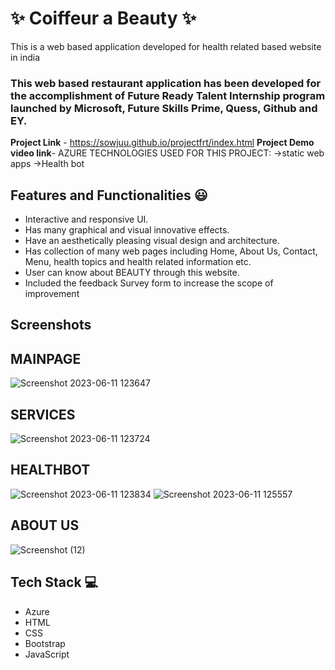 # ✨ Coiffeur a Beauty  ✨


This is a web based application developed for health related  based website in india

### This web based restaurant application has been developed for the accomplishment of Future Ready Talent Internship program launched by Microsoft, Future Skills Prime, Quess, Github and EY.



**Project Link** - https://sowjuu.github.io/projectfrt/index.html
**Project Demo video link**-
AZURE TECHNOLOGIES USED FOR THIS PROJECT:
->static web apps
->Health bot


## Features and Functionalities 😃

- Interactive and responsive UI.
- Has many graphical and visual innovative effects.
- Have an aesthetically pleasing visual design and architecture.
- Has collection of many web pages including Home, About Us, Contact, Menu, health topics and health related information etc.
- User can know about BEAUTY through this website.
- Included the feedback Survey form to increase the scope of improvement 

## Screenshots

## MAINPAGE
 ![Screenshot 2023-06-11 123647](https://github.com/sowjuu/projectfrt/assets/118870639/cf992e27-9b85-4955-a771-03b161f567d3)
## SERVICES
 ![Screenshot 2023-06-11 123724](https://github.com/sowjuu/projectfrt/assets/118870639/63f1e3c3-fbe8-49fa-87ac-719a2a9eaa6a)
## HEALTHBOT
 ![Screenshot 2023-06-11 123834](https://github.com/sowjuu/projectfrt/assets/118870639/2bbea16d-48fa-4a87-80d6-dc057f9eed3f)
 ![Screenshot 2023-06-11 125557](https://github.com/sowjuu/projectfrt/assets/118870639/07fff0b2-7cbe-4f6f-b4b1-0a0f3a47be4b)

## ABOUT US 
 ![Screenshot (12)](https://github.com/sowjuu/projectfrt/assets/118870639/37a2b724-1bc5-4e58-8950-a54365cd9e79)


## Tech Stack 💻

- Azure
- HTML
- CSS
- Bootstrap
- JavaScript




   






